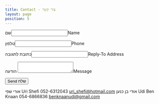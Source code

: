```yaml
---
title: Contact - צור קשר
layout: page
position: 5
---
```

<form action="//formspree.io/yamasmusic@gmail.com" method="post">
    <p>          שם<input type="text" name="name">Name</p>
    <p>       טלפון<input type="text" name="phone">Phone</p>
    <p>כתובת לתגובה<input type="email" name="_replyto">Reply-To Address</p>
    <p>        הודעה <textarea name="body"></textarea>Message</p>
    <p><input type="submit" value="Send שלח"> </p>
</form>

אורי שפי     Uri Shefi      052-6312043   uri_shefi@hotmail.com
אודי בן כנען      Udi Ben Knaan   054-6866836  benknaanudi@gmail.com
 
